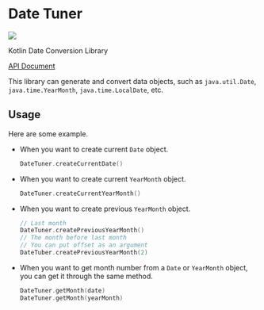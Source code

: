 # Date Tuner

[![](https://jitpack.io/v/KenjiOhtsuka/DateTuner.svg)](https://jitpack.io/#KenjiOhtsuka/DateTuner)

Kotlin Date Conversion Library

[API Document](https://kenjiohtsuka.github.io/DateTuner/api/date_tuner/index.html)

This library can generate and convert data objects,
such as `java.util.Date`,  `java.time.YearMonth`, `java.time.LocalDate`, etc. 

## Usage

Here are some example.

* When you want to create current `Date` object.

    ```kotlin
    DateTuner.createCurrentDate()
    ```

* When you want to create current `YearMonth` object.

    ```kotlin
    DateTuner.createCurrentYearMonth()
    ``` 
    
* When you want to create previous `YearMonth` object.

    ```kotlin
    // Last month
    DateTuner.createPreviousYearMonth()
    // The month before last month
    // You can put offset as an argument
    DateTuber.createPreviousYearMonth(2)
    ```

* When you want to get month number from a `Date` or `YearMonth` object,
you can get it through the same method.

    ```kotlin
    DateTuner.getMonth(date)
    DateTuner.getMonth(yearMonth)
    ```
